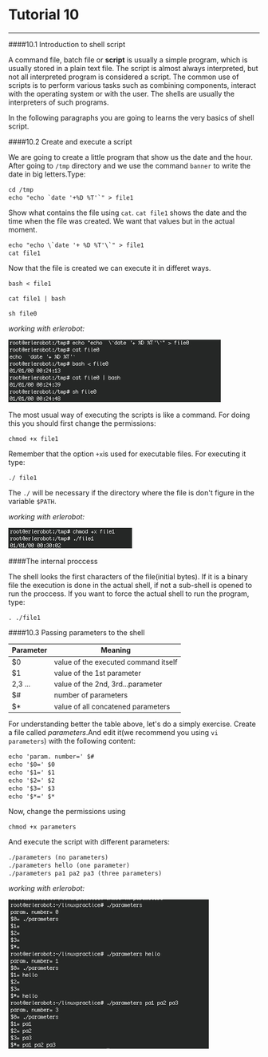 # Tutorial 10
---

####10.1 Introduction to shell script

A command file, batch file or **script** is usually a simple program, which is usually stored in a plain text file. The script is almost always interpreted, but not all interpreted program is considered a script. The common use of scripts is to perform various tasks such as combining components, interact with the operating system or with the user. The shells are usually the interpreters of such programs.

In the following paragraphs you are going to learns the very basics of shell script.

####10.2 Create and execute a script

We are going to create a little program that show us the date and the hour.
After going to `/tmp` directory and we use the command `banner` to write the date in big letters.Type:

```
cd /tmp
echo "echo `date '+%D %T'`" > file1
```
Show what contains the file using `cat`.
`cat file1` shows the date and the time when the file was created. We want that values but in the actual moment.

```
echo "echo \`date '+ %D %T'\`" > file1
cat file1
```

Now that the file is created we can execute it in differet ways.

```
bash < file1
```
```
cat file1 | bash
```
```
sh file0
```
*working with erlerobot:*

![executing](img10/exe.jpg)


The most usual way of executing the scripts is like a command. For doing this you should first change the permissions:
```
chmod +x file1
```
Remember that the option `+x`is used for executable files.
For executing it type:
```
./ file1
```

The `./` will be necessary if the directory where the file is don't figure in the variable `$PATH`.

*working with erlerobot:*

![exe2](img10/exe2.jpg)

####The internal proccess

The shell looks the first characters of the file(initial bytes). If it is a binary file the execution is done in the actual shell, if not a sub-shell is opened to run the proccess.
If you want to force the actual shell to run the program, type:
```
. ./file1
```

####10.3 Passing parameters to the shell


| **Parameter** | **Meaning** |
|---------------|---------------|
|$0|value of the executed command itself|
|$1 |value of the 1st parameter|
|$2,$3 ...|value of the 2nd, 3rd...parameter|
|$#|number of parameters|
|$*|value of all concatened parameters|

For understanding better the table above, let's do a simply exercise.
Create a file called *parameters*.And edit it(we recommend you using `vi parameters`) with the following content:
```
echo 'param. number=' $#
echo '$0=' $0
echo '$1=' $1
echo '$2=' $2
echo '$3=' $3
echo '$*=' $*
```
Now, change the permissions using
```
chmod +x parameters
```

And execute the script with different parameters:

```
./parameters (no parameters)
./parameters hello (one parameter)
./parameters pa1 pa2 pa3 (three parameters)
```
*working with erlerobot:*

![param](img10/parameters.jpg)


